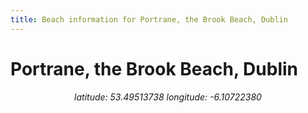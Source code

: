 ```yaml
---
title: Beach information for Portrane, the Brook Beach, Dublin
---
```

# Portrane, the Brook Beach, Dublin 

<div align="center"><i>latitude: 53.49513738 longitude: -6.10722380</i></div>